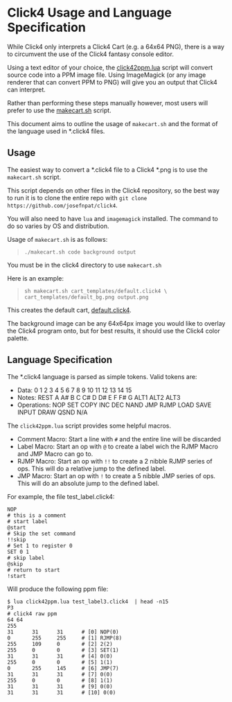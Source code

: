 # Click4 Usage and Language Specification

While Click4 only interprets a Click4 Cart (e.g. a 64x64 PNG), there is a way to circumvent the use of the Click4 fantasy console editor.

Using a text editor of your choice, the [click42ppm.lua](https://github.com/josefnpat/click4/blob/master/click42ppm.lua) script will convert source code into a PPM image file. Using ImageMagick (or any image renderer that can convert PPM to PNG) will give you an output that Click4 can interpret.

Rather than performing these steps manually however, most users will prefer to use the [makecart.sh](https://github.com/josefnpat/click4/blob/master/makecart.sh) script.

This document aims to outline the usage of `makecart.sh` and the format of the language used in \*.click4 files.

## Usage

The easiest way to convert a \*.click4 file to a Click4 \*.png is to use the `makecart.sh` script.

This script depends on other files in the Click4 repository, so the best way to run it is to clone the entire repo with `git clone https://github.com/josefnpat/click4`.

You will also need to have `lua` and `imagemagick` installed. The command to do so varies by OS and distribution.

Usage of `makecart.sh` is as follows:
> `./makecart.sh code background output`

You must be in the click4 directory to use `makecart.sh`

Here is an example:
> `sh makecart.sh cart_templates/default.click4 \
> cart_templates/default_bg.png output.png`

This creates the default cart, [default.click4](https://github.com/josefnpat/click4/blob/master/cart_templates/default.click4).

The background image can be any 64x64px image you would like to overlay the Click4 program onto, but for best results, it should use the Click4 color palette.

## Language Specification

The \*.click4 language is parsed as simple tokens. Valid tokens are:
* Data: 0 1 2 3 4 5 6 7 8 9 10 11 12 13 14 15
* Notes: REST A A# B C C# D D# E F F# G ALT1 ALT2 ALT3
* Operations: NOP SET COPY INC DEC NAND JMP RJMP LOAD SAVE INPUT DRAW QSND N/A

The `click42ppm.lua` script provides some helpful macros.

* Comment Macro: Start a line with `#` and the entire line will be discarded
* Label Macro: Start an op with `@` to create a label wich the RJMP Macro and JMP Macro can go to.
* RJMP Macro: Start an op with `!!` to create a 2 nibble RJMP series of ops. This will do a relative jump to the defined label.
* JMP Macro: Start an op with `!` to create a 5 nibble JMP series of ops. This will do an absolute jump to the defined label.

For example, the file test_label.click4:
```
NOP
# this is a comment
# start label
@start
# Skip the set command
!!skip
# Set 1 to register 0
SET 0 1
# skip label
@skip
# return to start
!start
```
Will produce the following ppm file:
```
$ lua click42ppm.lua test_label3.click4  | head -n15
P3
# click4 raw ppm
64 64
255
31      31      31      # [0] NOP(0)
0       255     255     # [1] RJMP(8)
255     109     0       # [2] 2(2)
255     0       0       # [3] SET(1)
31      31      31      # [4] 0(0)
255     0       0       # [5] 1(1)
0       255     145     # [6] JMP(7)
31      31      31      # [7] 0(0)
255     0       0       # [8] 1(1)
31      31      31      # [9] 0(0)
31      31      31      # [10] 0(0)
```
